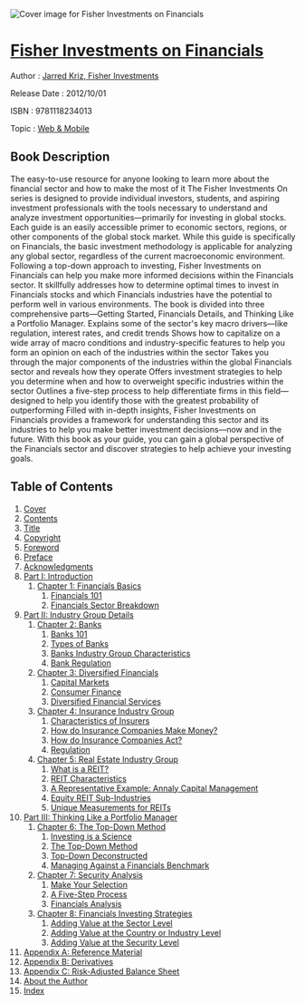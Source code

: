 ![Cover image for Fisher Investments on Financials](https://imgdetail.ebookreading.net/cover/cover/web_mobile/EB9781118234013.jpg)

[Fisher Investments on Financials](https://ebookreading.net/view/book/Fisher+Investments+on+Financials-EB9781118234013_1.html "Fisher Investments on Financials")
====================================================================================================================

Author : [Jarred Kriz](https://ebookreading.net/search/author/Jarred+Kriz),[ Fisher Investments](https://ebookreading.net/search/author/+Fisher+Investments)

Release Date : 2012/10/01

ISBN : 9781118234013

Topic : [Web & Mobile](https://ebookreading.net/search/category/web-mobile)

Book Description
-----------------

The easy-to-use resource for anyone looking to learn more about the financial sector and how to make the most of it
The Fisher Investments On series is designed to provide individual investors, students, and aspiring investment professionals with the tools necessary to understand and analyze investment opportunities—primarily for investing in global stocks. Each guide is an easily accessible primer to economic sectors, regions, or other components of the global stock market. While this guide is specifically on Financials, the basic investment methodology is applicable for analyzing any global sector, regardless of the current macroeconomic environment.
Following a top-down approach to investing, Fisher Investments on Financials can help you make more informed decisions within the Financials sector. It skillfully addresses how to determine optimal times to invest in Financials stocks and which Financials industries have the potential to perform well in various environments. The book is divided into three comprehensive parts—Getting Started, Financials Details, and Thinking Like a Portfolio Manager.
Explains some of the sector's key macro drivers—like regulation, interest rates, and credit trends
Shows how to capitalize on a wide array of macro conditions and industry-specific features to help you form an opinion on each of the industries within the sector
Takes you through the major components of the industries within the global Financials sector and reveals how they operate
Offers investment strategies to help you determine when and how to overweight specific industries within the sector
Outlines a five-step process to help differentiate firms in this field—designed to help you identify those with the greatest probability of outperforming
Filled with in-depth insights, Fisher Investments on Financials provides a framework for understanding this sector and its industries to help you make better investment decisions—now and in the future. With this book as your guide, you can gain a global perspective of the Financials sector and discover strategies to help achieve your investing goals.
              
Table of Contents
-----------------

1. [Cover](https://ebookreading.net/view/book/Fisher+Investments+on+Financials-EB9781118234013_1.html)
1. [Contents](https://ebookreading.net/view/book/Fisher+Investments+on+Financials-EB9781118234013_2.html)
1. [Title](https://ebookreading.net/view/book/Fisher+Investments+on+Financials-EB9781118234013_5.html)
1. [Copyright](https://ebookreading.net/view/book/Fisher+Investments+on+Financials-EB9781118234013_6.html)
1. [Foreword](https://ebookreading.net/view/book/Fisher+Investments+on+Financials-EB9781118234013_7.html)
1. [Preface](https://ebookreading.net/view/book/Fisher+Investments+on+Financials-EB9781118234013_8.html)
1. [Acknowledgments](https://ebookreading.net/view/book/Fisher+Investments+on+Financials-EB9781118234013_9.html)
1. [Part I: Introduction](https://ebookreading.net/view/book/Fisher+Investments+on+Financials-EB9781118234013_10.html)
    1. [Chapter 1: Financials Basics](https://ebookreading.net/view/book/Fisher+Investments+on+Financials-EB9781118234013_11.html)
        1. [Financials 101](https://ebookreading.net/view/book/Fisher+Investments+on+Financials-EB9781118234013_11.html#sec1)
        1. [Financials Sector Breakdown](https://ebookreading.net/view/book/Fisher+Investments+on+Financials-EB9781118234013_11.html#sec2)
1. [Part II: Industry Group Details](https://ebookreading.net/view/book/Fisher+Investments+on+Financials-EB9781118234013_12.html)
    1. [Chapter 2: Banks](https://ebookreading.net/view/book/Fisher+Investments+on+Financials-EB9781118234013_13.html)
        1. [Banks 101](https://ebookreading.net/view/book/Fisher+Investments+on+Financials-EB9781118234013_13.html#sec3)
        1. [Types of Banks](https://ebookreading.net/view/book/Fisher+Investments+on+Financials-EB9781118234013_13.html#sec4)
        1. [Banks Industry Group Characteristics](https://ebookreading.net/view/book/Fisher+Investments+on+Financials-EB9781118234013_13.html#sec5)
        1. [Bank Regulation](https://ebookreading.net/view/book/Fisher+Investments+on+Financials-EB9781118234013_13.html#sec6)
    1. [Chapter 3: Diversified Financials](https://ebookreading.net/view/book/Fisher+Investments+on+Financials-EB9781118234013_14.html)
        1. [Capital Markets](https://ebookreading.net/view/book/Fisher+Investments+on+Financials-EB9781118234013_14.html#sec7)
        1. [Consumer Finance](https://ebookreading.net/view/book/Fisher+Investments+on+Financials-EB9781118234013_14.html#sec8)
        1. [Diversified Financial Services](https://ebookreading.net/view/book/Fisher+Investments+on+Financials-EB9781118234013_14.html#sec9)
    1. [Chapter 4: Insurance Industry Group](https://ebookreading.net/view/book/Fisher+Investments+on+Financials-EB9781118234013_15.html)
        1. [Characteristics of Insurers](https://ebookreading.net/view/book/Fisher+Investments+on+Financials-EB9781118234013_15.html#sec10)
        1. [How do Insurance Companies Make Money?](https://ebookreading.net/view/book/Fisher+Investments+on+Financials-EB9781118234013_15.html#sec11)
        1. [How do Insurance Companies Act?](https://ebookreading.net/view/book/Fisher+Investments+on+Financials-EB9781118234013_15.html#sec12)
        1. [Regulation](https://ebookreading.net/view/book/Fisher+Investments+on+Financials-EB9781118234013_15.html#sec13)
    1. [Chapter 5: Real Estate Industry Group](https://ebookreading.net/view/book/Fisher+Investments+on+Financials-EB9781118234013_16.html)
        1. [What is a REIT?](https://ebookreading.net/view/book/Fisher+Investments+on+Financials-EB9781118234013_16.html#sec14)
        1. [REIT Characteristics](https://ebookreading.net/view/book/Fisher+Investments+on+Financials-EB9781118234013_16.html#sec15)
        1. [A Representative Example: Annaly Capital Management](https://ebookreading.net/view/book/Fisher+Investments+on+Financials-EB9781118234013_16.html#sec16)
        1. [Equity REIT Sub-Industries](https://ebookreading.net/view/book/Fisher+Investments+on+Financials-EB9781118234013_16.html#sec17)
        1. [Unique Measurements for REITs](https://ebookreading.net/view/book/Fisher+Investments+on+Financials-EB9781118234013_16.html#sec18)
1. [Part III: Thinking Like a Portfolio Manager](https://ebookreading.net/view/book/Fisher+Investments+on+Financials-EB9781118234013_17.html)
    1. [Chapter 6: The Top-Down Method](https://ebookreading.net/view/book/Fisher+Investments+on+Financials-EB9781118234013_18.html)
        1. [Investing is a Science](https://ebookreading.net/view/book/Fisher+Investments+on+Financials-EB9781118234013_18.html#sec19)
        1. [The Top-Down Method](https://ebookreading.net/view/book/Fisher+Investments+on+Financials-EB9781118234013_18.html#sec20)
        1. [Top-Down Deconstructed](https://ebookreading.net/view/book/Fisher+Investments+on+Financials-EB9781118234013_18.html#sec21)
        1. [Managing Against a Financials Benchmark](https://ebookreading.net/view/book/Fisher+Investments+on+Financials-EB9781118234013_18.html#sec22)
    1. [Chapter 7: Security Analysis](https://ebookreading.net/view/book/Fisher+Investments+on+Financials-EB9781118234013_19.html)
        1. [Make Your Selection](https://ebookreading.net/view/book/Fisher+Investments+on+Financials-EB9781118234013_19.html#sec23)
        1. [A Five-Step Process](https://ebookreading.net/view/book/Fisher+Investments+on+Financials-EB9781118234013_19.html#sec24)
        1. [Financials Analysis](https://ebookreading.net/view/book/Fisher+Investments+on+Financials-EB9781118234013_19.html#sec25)
    1. [Chapter 8: Financials Investing Strategies](https://ebookreading.net/view/book/Fisher+Investments+on+Financials-EB9781118234013_20.html)
        1. [Adding Value at the Sector Level](https://ebookreading.net/view/book/Fisher+Investments+on+Financials-EB9781118234013_20.html#sec26)
        1. [Adding Value at the Country or Industry Level](https://ebookreading.net/view/book/Fisher+Investments+on+Financials-EB9781118234013_20.html#sec27)
        1. [Adding Value at the Security Level](https://ebookreading.net/view/book/Fisher+Investments+on+Financials-EB9781118234013_20.html#sec28)
1. [Appendix A: Reference Material](https://ebookreading.net/view/book/Fisher+Investments+on+Financials-EB9781118234013_21.html)
1. [Appendix B: Derivatives](https://ebookreading.net/view/book/Fisher+Investments+on+Financials-EB9781118234013_22.html)
1. [Appendix C: Risk-Adjusted Balance Sheet](https://ebookreading.net/view/book/Fisher+Investments+on+Financials-EB9781118234013_23.html)
1. [About the Author](https://ebookreading.net/view/book/Fisher+Investments+on+Financials-EB9781118234013_24.html)
1. [Index](https://ebookreading.net/view/book/Fisher+Investments+on+Financials-EB9781118234013_25.html)

